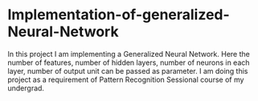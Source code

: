 # Implementation-of-generalized-Neural-Network
In this project I am implementing a Generalized Neural Network. Here the number of features, number of hidden layers, number of neurons in each layer, number of output unit can be passed as parameter. I am doing this project as a requirement of Pattern Recognition Sessional course of my undergrad.
